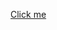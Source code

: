 <a href="https://raw.githack.com/remegiojoanna/finals_mp3/1b39c7336d77df47aa7438ffe5c5ff6fa32f446c/index.html">Click me</a>

